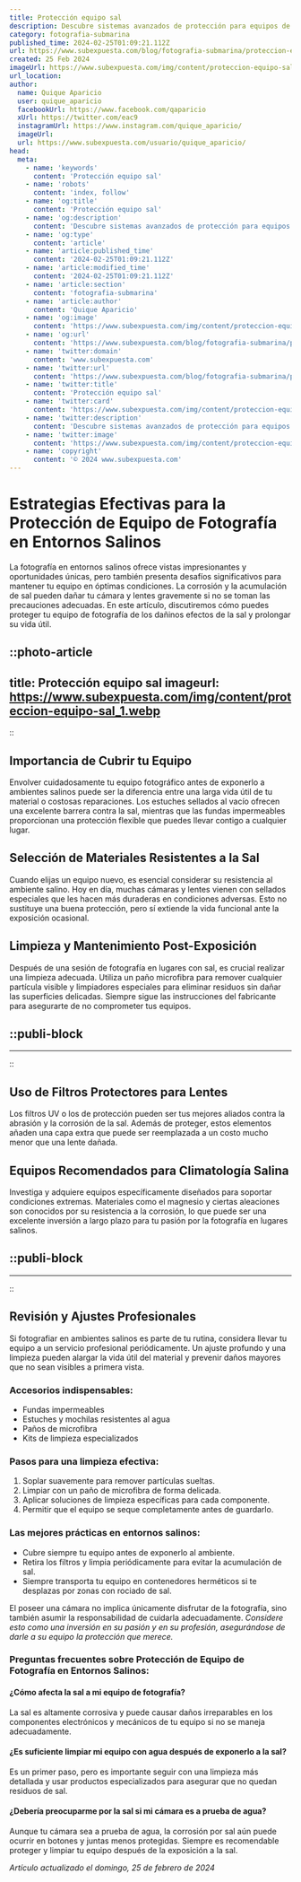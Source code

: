 ```yaml
---
title: Protección equipo sal
description: Descubre sistemas avanzados de protección para equipos de sal. Máxima eficacia y durabilidad para tu industria. Protege tu inversión con inteligencia.
category: fotografia-submarina
published_time: 2024-02-25T01:09:21.112Z
url: https://www.subexpuesta.com/blog/fotografia-submarina/proteccion-equipo-sal
created: 25 Feb 2024
imageUrl: https://www.subexpuesta.com/img/content/proteccion-equipo-sal_1.webp
url_location:
author:
  name: Quique Aparicio
  user: quique_aparicio
  facebookUrl: https://www.facebook.com/qaparicio
  xUrl: https://twitter.com/eac9
  instagramUrl: https://www.instagram.com/quique_aparicio/
  imageUrl: 
  url: https://www.subexpuesta.com/usuario/quique_aparicio/
head:
  meta:
    - name: 'keywords'
      content: 'Protección equipo sal'
    - name: 'robots'
      content: 'index, follow'
    - name: 'og:title'
      content: 'Protección equipo sal'
    - name: 'og:description'
      content: 'Descubre sistemas avanzados de protección para equipos de sal. Máxima eficacia y durabilidad para tu industria. Protege tu inversión con inteligencia.'
    - name: 'og:type'
      content: 'article'
    - name: 'article:published_time'
      content: '2024-02-25T01:09:21.112Z'
    - name: 'article:modified_time'
      content: '2024-02-25T01:09:21.112Z'
    - name: 'article:section'
      content: 'fotografia-submarina'
    - name: 'article:author'
      content: 'Quique Aparicio'
    - name: 'og:image'
      content: 'https://www.subexpuesta.com/img/content/proteccion-equipo-sal_1.webp'
    - name: 'og:url'
      content: 'https://www.subexpuesta.com/blog/fotografia-submarina/proteccion-equipo-sal'
    - name: 'twitter:domain'
      content: 'www.subexpuesta.com'
    - name: 'twitter:url'
      content: 'https://www.subexpuesta.com/blog/fotografia-submarina/proteccion-equipo-sal'
    - name: 'twitter:title'
      content: 'Protección equipo sal'
    - name: 'twitter:card'
      content: 'https://www.subexpuesta.com/img/content/proteccion-equipo-sal_1.webp'
    - name: 'twitter:description'
      content: 'Descubre sistemas avanzados de protección para equipos de sal. Máxima eficacia y durabilidad para tu industria. Protege tu inversión con inteligencia.'
    - name: 'twitter:image'
      content: 'https://www.subexpuesta.com/img/content/proteccion-equipo-sal_1.webp'
    - name: 'copyright'
      content: '© 2024 www.subexpuesta.com'
---
```

# Estrategias Efectivas para la Protección de Equipo de Fotografía en Entornos Salinos

La fotografía en entornos salinos ofrece vistas impresionantes y oportunidades únicas, pero también presenta desafíos significativos para mantener tu equipo en óptimas condiciones. La corrosión y la acumulación de sal pueden dañar tu cámara y lentes gravemente si no se toman las precauciones adecuadas. En este artículo, discutiremos cómo puedes proteger tu equipo de fotografía de los dañinos efectos de la sal y prolongar su vida útil.


::photo-article
---
title: Protección equipo sal
imageurl: https://www.subexpuesta.com/img/content/proteccion-equipo-sal_1.webp
---
::



## Importancia de Cubrir tu Equipo

Envolver cuidadosamente tu equipo fotográfico antes de exponerlo a ambientes salinos puede ser la diferencia entre una larga vida útil de tu material o costosas reparaciones. Los estuches sellados al vacío ofrecen una excelente barrera contra la sal, mientras que las fundas impermeables proporcionan una protección flexible que puedes llevar contigo a cualquier lugar.

## Selección de Materiales Resistentes a la Sal

Cuando elijas un equipo nuevo, es esencial considerar su resistencia al ambiente salino. Hoy en día, muchas cámaras y lentes vienen con sellados especiales que les hacen más duraderas en condiciones adversas. Esto no sustituye una buena protección, pero sí extiende la vida funcional ante la exposición ocasional.

## Limpieza y Mantenimiento Post-Exposición

Después de una sesión de fotografía en lugares con sal, es crucial realizar una limpieza adecuada. Utiliza un paño microfibra para remover cualquier partícula visible y limpiadores especiales para eliminar residuos sin dañar las superficies delicadas. Siempre sigue las instrucciones del fabricante para asegurarte de no comprometer tus equipos.


  ::publi-block
  ---
  ---
  ::
  
  

## Uso de Filtros Protectores para Lentes

Los filtros UV o los de protección pueden ser tus mejores aliados contra la abrasión y la corrosión de la sal. Además de proteger, estos elementos añaden una capa extra que puede ser reemplazada a un costo mucho menor que una lente dañada.

## Equipos Recomendados para Climatología Salina

Investiga y adquiere equipos específicamente diseñados para soportar condiciones extremas. Materiales como el magnesio y ciertas aleaciones son conocidos por su resistencia a la corrosión, lo que puede ser una excelente inversión a largo plazo para tu pasión por la fotografía en lugares salinos.


  ::publi-block
  ---
  ---
  ::
  
  

## Revisión y Ajustes Profesionales

Si fotografiar en ambientes salinos es parte de tu rutina, considera llevar tu equipo a un servicio profesional periódicamente. Un ajuste profundo y una limpieza pueden alargar la vida útil del material y prevenir daños mayores que no sean visibles a primera vista.

### Accesorios indispensables:

- Fundas impermeables
- Estuches y mochilas resistentes al agua
- Paños de microfibra
- Kits de limpieza especializados

### Pasos para una limpieza efectiva:

1. Soplar suavemente para remover partículas sueltas.
2. Limpiar con un paño de microfibra de forma delicada.
3. Aplicar soluciones de limpieza específicas para cada componente.
4. Permitir que el equipo se seque completamente antes de guardarlo.

### Las mejores prácticas en entornos salinos:

- Cubre siempre tu equipo antes de exponerlo al ambiente.
- Retira los filtros y limpia periódicamente para evitar la acumulación de sal.
- Siempre transporta tu equipo en contenedores herméticos si te desplazas por zonas con rociado de sal.

El poseer una cámara no implica únicamente disfrutar de la fotografía, sino también asumir la responsabilidad de cuidarla adecuadamente. *Considere esto como una inversión en su pasión y en su profesión, asegurándose de darle a su equipo la protección que merece.*

### Preguntas frecuentes sobre **Protección de Equipo de Fotografía** en Entornos Salinos:

#### ¿Cómo afecta la sal a mi equipo de fotografía?
La sal es altamente corrosiva y puede causar daños irreparables en los componentes electrónicos y mecánicos de tu equipo si no se maneja adecuadamente.

#### ¿Es suficiente limpiar mi equipo con agua después de exponerlo a la sal?
Es un primer paso, pero es importante seguir con una limpieza más detallada y usar productos especializados para asegurar que no quedan residuos de sal.

#### ¿Debería preocuparme por la sal si mi cámara es a prueba de agua?
Aunque tu cámara sea a prueba de agua, la corrosión por sal aún puede ocurrir en botones y juntas menos protegidas. Siempre es recomendable proteger y limpiar tu equipo después de la exposición a la sal.

_Artículo actualizado el domingo, 25 de febrero de 2024_